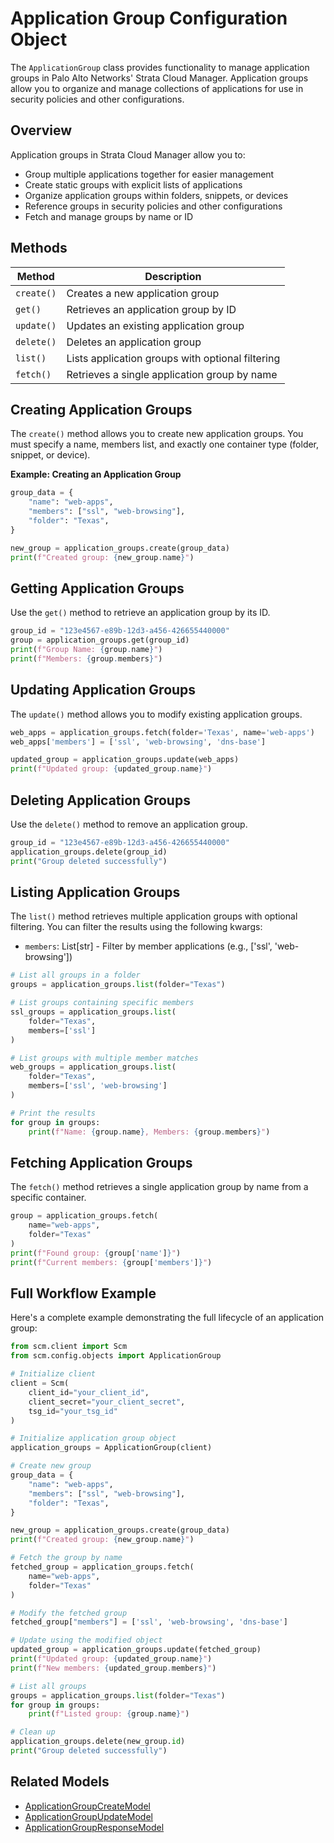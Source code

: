# Application Group Configuration Object

The `ApplicationGroup` class provides functionality to manage application groups in Palo Alto Networks' Strata Cloud
Manager.
Application groups allow you to organize and manage collections of applications for use in security policies and other
configurations.

## Overview

Application groups in Strata Cloud Manager allow you to:

- Group multiple applications together for easier management
- Create static groups with explicit lists of applications
- Organize application groups within folders, snippets, or devices
- Reference groups in security policies and other configurations
- Fetch and manage groups by name or ID

## Methods

| Method     | Description                                      |
|------------|--------------------------------------------------|
| `create()` | Creates a new application group                  |
| `get()`    | Retrieves an application group by ID             |
| `update()` | Updates an existing application group            |
| `delete()` | Deletes an application group                     |
| `list()`   | Lists application groups with optional filtering |
| `fetch()`  | Retrieves a single application group by name     |

## Creating Application Groups

The `create()` method allows you to create new application groups. You must specify a name, members list, and exactly
one
container type (folder, snippet, or device).

**Example: Creating an Application Group**

<div class="termy">

<!-- termynal -->

```python
group_data = {
    "name": "web-apps",
    "members": ["ssl", "web-browsing"],
    "folder": "Texas",
}

new_group = application_groups.create(group_data)
print(f"Created group: {new_group.name}")
```

</div>

## Getting Application Groups

Use the `get()` method to retrieve an application group by its ID.

<div class="termy">

<!-- termynal -->

```python
group_id = "123e4567-e89b-12d3-a456-426655440000"
group = application_groups.get(group_id)
print(f"Group Name: {group.name}")
print(f"Members: {group.members}")
```

</div>

## Updating Application Groups

The `update()` method allows you to modify existing application groups.

<div class="termy">

<!-- termynal -->

```python
web_apps = application_groups.fetch(folder='Texas', name='web-apps')
web_apps['members'] = ['ssl', 'web-browsing', 'dns-base']

updated_group = application_groups.update(web_apps)
print(f"Updated group: {updated_group.name}")
```

</div>

## Deleting Application Groups

Use the `delete()` method to remove an application group.

<div class="termy">

<!-- termynal -->

```python
group_id = "123e4567-e89b-12d3-a456-426655440000"
application_groups.delete(group_id)
print("Group deleted successfully")
```

</div>

## Listing Application Groups

The `list()` method retrieves multiple application groups with optional filtering. You can filter the results using the
following kwargs:

- `members`: List[str] - Filter by member applications (e.g., ['ssl', 'web-browsing'])

<div class="termy">

<!-- termynal -->

```python
# List all groups in a folder
groups = application_groups.list(folder="Texas")

# List groups containing specific members
ssl_groups = application_groups.list(
    folder="Texas",
    members=['ssl']
)

# List groups with multiple member matches
web_groups = application_groups.list(
    folder="Texas",
    members=['ssl', 'web-browsing']
)

# Print the results
for group in groups:
    print(f"Name: {group.name}, Members: {group.members}")
```

</div>

## Fetching Application Groups

The `fetch()` method retrieves a single application group by name from a specific container.

<div class="termy">

<!-- termynal -->

```python
group = application_groups.fetch(
    name="web-apps",
    folder="Texas"
)
print(f"Found group: {group['name']}")
print(f"Current members: {group['members']}")
```

</div>

## Full Workflow Example

Here's a complete example demonstrating the full lifecycle of an application group:

<div class="termy">

<!-- termynal -->

```python
from scm.client import Scm
from scm.config.objects import ApplicationGroup

# Initialize client
client = Scm(
    client_id="your_client_id",
    client_secret="your_client_secret",
    tsg_id="your_tsg_id"
)

# Initialize application group object
application_groups = ApplicationGroup(client)

# Create new group
group_data = {
    "name": "web-apps",
    "members": ["ssl", "web-browsing"],
    "folder": "Texas",
}

new_group = application_groups.create(group_data)
print(f"Created group: {new_group.name}")

# Fetch the group by name
fetched_group = application_groups.fetch(
    name="web-apps",
    folder="Texas"
)

# Modify the fetched group
fetched_group["members"] = ['ssl', 'web-browsing', 'dns-base']

# Update using the modified object
updated_group = application_groups.update(fetched_group)
print(f"Updated group: {updated_group.name}")
print(f"New members: {updated_group.members}")

# List all groups
groups = application_groups.list(folder="Texas")
for group in groups:
    print(f"Listed group: {group.name}")

# Clean up
application_groups.delete(new_group.id)
print("Group deleted successfully")
```

</div>

## Related Models

- [ApplicationGroupCreateModel](../../models/objects/application_group_models.md#applicationgroupcreatemodel)
- [ApplicationGroupUpdateModel](../../models/objects/application_group_models.md#applicationgroupupdatemodel)
- [ApplicationGroupResponseModel](../../models/objects/application_group_models.md#applicationgroupresponsemodel)